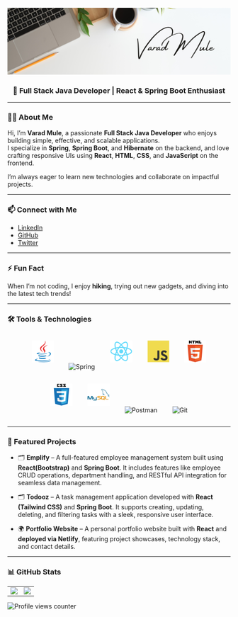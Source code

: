![Header](./BannerWhite.png)

<h3 align="center">🚀 Full Stack Java Developer | React & Spring Boot Enthusiast</h3>

---

### 👨‍💻 About Me  
Hi, I’m **Varad Mule**, a passionate **Full Stack Java Developer** who enjoys building simple, effective, and scalable applications.  
I specialize in **Spring**, **Spring Boot**, and **Hibernate** on the backend, and love crafting responsive UIs using **React**, **HTML**, **CSS**, and **JavaScript** on the frontend.

I’m always eager to learn new technologies and collaborate on impactful projects.

---

### 📫 Connect with Me  
- [LinkedIn](https://www.linkedin.com/in/varadmule17)  
- [GitHub](https://github.com/VaradM-17)  
- [Twitter](https://x.com/VaradMule17)  

---

### ⚡ Fun Fact  
When I’m not coding, I enjoy **hiking**, trying out new gadgets, and diving into the latest tech trends!

---

### 🛠️ Tools & Technologies  
<div align="center">
    <img src="https://raw.githubusercontent.com/devicons/devicon/master/icons/java/java-original.svg" alt="Java" height="50" style="margin: 15px;" />
    <img src="https://www.vectorlogo.zone/logos/springio/springio-icon.svg" alt="Spring" height="50" style="margin: 15px;" />
    <img src="https://raw.githubusercontent.com/devicons/devicon/master/icons/react/react-original.svg" alt="React" height="50" style="margin: 15px;" />
    <img src="https://raw.githubusercontent.com/devicons/devicon/master/icons/javascript/javascript-original.svg" alt="JavaScript" height="50" style="margin: 15px;" />
    <img src="https://raw.githubusercontent.com/devicons/devicon/master/icons/html5/html5-original-wordmark.svg" alt="HTML5" height="50" style="margin: 15px;" />
    <img src="https://raw.githubusercontent.com/devicons/devicon/master/icons/css3/css3-original-wordmark.svg" alt="CSS3" height="50" style="margin: 15px;" />
    <img src="https://raw.githubusercontent.com/devicons/devicon/master/icons/mysql/mysql-original-wordmark.svg" alt="MySQL" height="50" style="margin: 15px;" />
    <img src="https://www.vectorlogo.zone/logos/getpostman/getpostman-icon.svg" alt="Postman" height="50" style="margin: 15px;" />
    <img src="https://www.vectorlogo.zone/logos/git-scm/git-scm-icon.svg" alt="Git" height="50" style="margin: 15px;" />
</div>

---

### 📂 Featured Projects  
- 🗂️ **Emplify** – A full-featured employee management system built using **React(Bootstrap)** and **Spring Boot**. It includes features like employee CRUD operations, department handling, and RESTful API integration for seamless data management.

- 🗂️ **Todooz** – A task management application developed with **React (Tailwind CSS)** and **Spring Boot**. It supports creating, updating, deleting, and filtering tasks with a sleek, responsive user interface.

- 🌍 **Portfolio Website** – A personal portfolio website built with **React** and **deployed via Netlify**, featuring project showcases, technology stack, and contact details.

---

### 📊 GitHub Stats  
<table>
    <tr>
        <td valign="top" width="50%">
            <img src="https://github-readme-stats.vercel.app/api?username=VaradM-17&show_icons=true&count_private=true&hide_border=true" align="left" style="width: 100%" />
        </td>
        <td valign="top" width="50%">
            <img src="https://github-readme-stats.vercel.app/api/top-langs/?username=VaradM-17&hide_border=true&layout=compact" align="left" style="width: 100%" />
        </td>
    </tr>
</table>

![Profile views counter](https://komarev.com/ghpvc/?username=VaradM-17&&style=flat-square)
